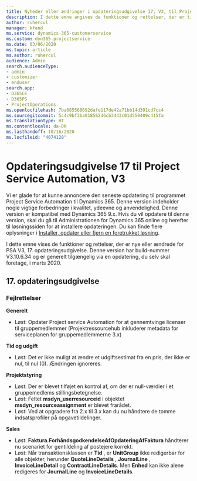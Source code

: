 ```yaml
---
title: Nyheder eller ændringer i opdateringsudgivelse 17, V3, til Project Service Automation
description: I dette emne angives de funktioner og rettelser, der er tilgængelige til Project Service Automation, opdateringsudgivelse 17, V3.
author: ruhercul
manager: kfend
ms.service: dynamics-365-customerservice
ms.custom: dyn365-projectservice
ms.date: 03/06/2020
ms.topic: article
ms.author: ruhercul
audience: Admin
search.audienceType:
- admin
- customizer
- enduser
search.app:
- D365CE
- D365PS
- ProjectOperations
ms.openlocfilehash: 7ba685568692dafe117de42a71bb14d391cd7cc4
ms.sourcegitcommit: 5c4c9bf3ba018562d6cb3443c01d550489c415fa
ms.translationtype: HT
ms.contentlocale: da-DK
ms.lasthandoff: 10/16/2020
ms.locfileid: "4074128"
---
```

# <a name="project-service-automation-update-release-17-v3"></a>Opdateringsudgivelse 17 til Project Service Automation, V3

Vi er glade for at kunne annoncere den seneste opdatering til programmet Project Service Automation til Dynamics 365. Denne version indeholder nogle vigtige forbedringer i kvalitet, ydeevne og anvendelighed.  Denne version er kompatibel med Dynamics 365 9.x. Hvis du vil opdatere til denne version, skal du gå til Administrationen for Dynamics 365 online og herefter til løsningssiden for at installere opdateringen. Du kan finde flere oplysninger i [Installer, opdater eller fjern en foretrukket løsning](https://docs.microsoft.com/power-platform/admin/install-remove-preferred-solution).

I dette emne vises de funktioner og rettelser, der er nye eller ændrede for PSA V3, 17. opdateringsudgivelse. Denne version har build-nummer V3.10.6.34 og er generelt tilgængelig via en opdatering, du selv skal foretage, i marts 2020.


## <a name="update-release-17"></a>17. opdateringsudgivelse

### <a name="bug-fixes"></a>Fejlrettelser

**Generelt**

- Løst: Opdater Project service Automation for at gennemtvinge licenser til gruppemedlemmer (Projektressourcehub inkluderer metadata for serviceplanen for gruppemedlemmerne 3.x)
 
**Tid og udgift**

- Løst: Det er ikke muligt at ændre et udgiftsestimat fra en pris, der ikke er nul, til nul (0). Ændringen ignoreres.

**Projektstyring**

- Løst: Der er blevet tilføjet en kontrol af, om der er null-værdier i et gruppemedlems stillingsbetegnelse.
- Løst: Feltet **msdyn_userresourceid** i objektet **msdyn_resourceassignment** er blevet frarådet.
- Løst: Ved at opgradere fra 2.x til 3.x kan du nu håndtere de tomme indsatsprofiler på opgavetildelinger.

**Sales**

- Løst: **Faktura.ForhåndsgodkendelseAfOpdateringAfFaktura** håndterer nu scenariet for gentildeling af postejere korrekt.
- Løst: Når transaktionsklassen er **Tid** , er **UnitGroup** ikke redigerbar for alle objekter, herunder **QuoteLineDetails** , **JournalLine** , **InvoiceLineDetail** og **ContractLineDetails**. Men **Enhed** kan ikke alene redigeres for **JournalLine** og **InvoiceLineDetails**.


